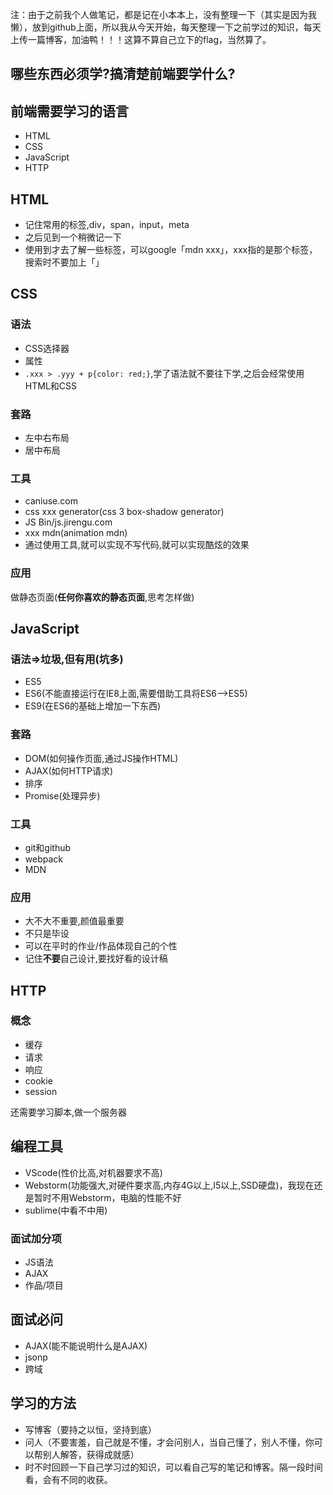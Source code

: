 注：由于之前我个人做笔记，都是记在小本本上，没有整理一下（其实是因为我懒），放到github上面，所以我从今天开始，每天整理一下之前学过的知识，每天上传一篇博客，加油鸭！！！这算不算自己立下的flag，当然算了。

## 哪些东西必须学?搞清楚前端要学什么?

## 前端需要学习的语言

- HTML
- CSS
- JavaScript
- HTTP

## HTML

- 记住常用的标签,div，span，input，meta
- 之后见到一个稍微记一下
- 使用到才去了解一些标签，可以google「mdn xxx」，xxx指的是那个标签，搜索时不要加上「」

## CSS

### 语法

- CSS选择器
- 属性
- `.xxx > .yyy + p{color: red;}`,学了语法就不要往下学,之后会经常使用HTML和CSS

### 套路

- 左中右布局
- 居中布局

### 工具

- caniuse.com
- css xxx generator(css 3 box-shadow generator)
- JS Bin/js.jirengu.com
- xxx mdn(animation mdn)
- 通过使用工具,就可以实现不写代码,就可以实现酷炫的效果

### 应用

做静态页面(**任何你喜欢的静态页面**,思考怎样做)

## JavaScript

### 语法=>垃圾,但有用(坑多)

- ES5
- ES6(不能直接运行在IE8上面,需要借助工具将ES6-->ES5)
- ES9(在ES6的基础上增加一下东西)

### 套路

- DOM(如何操作页面,通过JS操作HTML)
- AJAX(如何HTTP请求)
- 排序
- Promise(处理异步)

### 工具

- git和github
- webpack
- MDN

### 应用

- 大不大不重要,颜值最重要
- 不只是毕设
- 可以在平时的作业/作品体现自己的个性
- 记住**不要**自己设计,要找好看的设计稿

## HTTP

### 概念

- 缓存
- 请求
- 响应
- cookie
- session

还需要学习脚本,做一个服务器

## 编程工具

- VScode(性价比高,对机器要求不高)
- Webstorm(功能强大,对硬件要求高,内存4G以上,I5以上,SSD硬盘)，我现在还是暂时不用Webstorm，电脑的性能不好
- sublime(中看不中用)

### 面试加分项

- JS语法
- AJAX
- 作品/项目

## 面试必问

- AJAX(能不能说明什么是AJAX)
- jsonp
- 跨域

## 学习的方法

- 写博客（要持之以恒，坚持到底）
- 问人（不要害羞，自己就是不懂，才会问别人，当自己懂了，别人不懂，你可以帮别人解答，获得成就感）
- 时不时回顾一下自己学习过的知识，可以看自己写的笔记和博客。隔一段时间看，会有不同的收获。